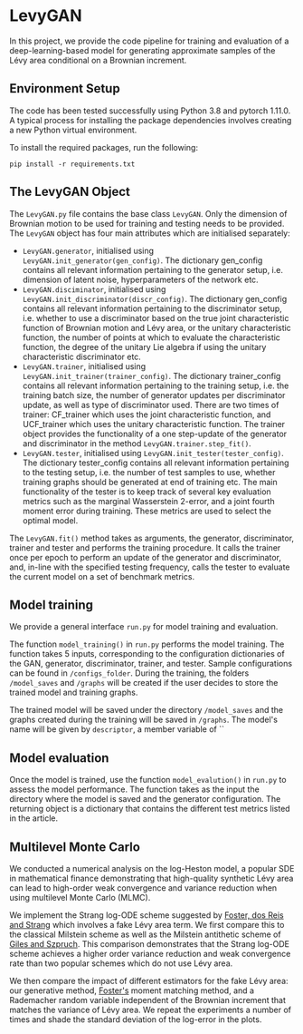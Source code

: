 # LevyGAN

In this project, we provide the code pipeline for training and evaluation of a deep-learning-based model for generating approximate samples of the Lévy area conditional on a Brownian increment.

## Environment Setup

The code has been tested successfully using Python 3.8 and pytorch 1.11.0. A typical process for installing the package dependencies involves creating a new Python virtual environment.

To install the required packages, run the following:

```console
pip install -r requirements.txt
```
## The LevyGAN Object
The `LevyGAN.py` file contains the base class `LevyGAN`. Only the dimension of Brownian motion to be used for training and testing needs to be provided. The `LevyGAN` object has four main attributes which are initialised separately:

- `LevyGAN.generator`, initialised using `LevyGAN.init_generator(gen_config)`. The dictionary gen_config contains all relevant information pertaining to the generator setup, i.e. dimension of latent noise, hyperparameters of the network etc.
- `LevyGAN.disciminator`, initialised using `LevyGAN.init_discriminator(discr_config)`. The dictionary gen_config contains all relevant information pertaining to the discriminator setup, i.e. whether to use a discriminator based on the true joint characteristic function of Brownian motion and Lévy area, or the unitary characteristic function, the number of points at which to evaluate the characteristic function, the degree of the unitary Lie algebra if using the unitary characteristic discriminator etc.
- `LevyGAN.trainer`, initialised using `LevyGAN.init_trainer(trainer_config)`. The dictionary trainer_config contains all relevant information pertaining to the training setup, i.e. the training batch size, the number of generator updates per discriminator update, as well as type of discriminator used. There are two times of trainer: CF_trainer which uses the joint characteristic function, and UCF_trainer which uses the unitary characteristic function. The trainer object provides the functionality of a one step-update of the generator and discriminator in the method `LevyGAN.trainer.step_fit()`.
- `LevyGAN.tester`, initialised using `LevyGAN.init_tester(tester_config)`. The dictionary tester_config contains all relevant information pertaining to the testing setup, i.e. the number of test samples to use, whether training graphs should be generated at end of training etc. The main functionality of the tester is to keep track of several key evaluation metrics such as the marginal Wasserstein 2-error, and a joint fourth moment error during training. These metrics are used to select the optimal model.

The `LevyGAN.fit()` method takes as arguments, the generator, discriminator, trainer and tester and performs the training procedure. It calls the trainer once per epoch to perform an update of the generator and discriminator, and, in-line with  the specified testing frequency, calls the tester to evaluate the current model on a set of benchmark metrics.


## Model training

We provide a general interface `run.py` for model training and evaluation. 

The function `model_training()` in `run.py` performs the model training. The function takes 5 inputs, corresponding to the configuration dictionaries of the GAN, generator, discriminator, trainer, and tester. Sample configurations can be found in `/configs_folder`. During the training, the folders `/model_saves` and `/graphs` will be created if the user decides to store the trained model and training graphs.

The trained model will be saved under the  directory `/model_saves` and the graphs created during the training will be saved in `/graphs`. The model's name will be given by `descriptor`, a member variable of ``

## Model evaluation

Once the model is trained, use the function `model_evalution()` in `run.py` to assess the model performance. The function takes as the input the directory where the model is saved and the generator configuration. The returning object is a dictionary that contains the different test metrics listed in the article. 

## Multilevel Monte Carlo

We conducted a numerical analysis on the log-Heston model, a popular SDE in mathematical finance demonstrating that high-quality synthetic Lévy area can lead to high-order weak
convergence and variance reduction when using multilevel Monte Carlo (MLMC).

We implement the Strang log-ODE scheme suggested by [Foster, dos Reis and Strang](https://arxiv.org/abs/2210.17543) which involves a fake Lévy area term. We first compare this to the classical Milstein scheme as well as the Milstein antithetic scheme of [Giles and Szpruch](https://projecteuclid.org/journals/annals-of-applied-probability/volume-24/issue-4/Antithetic-multilevel-Monte-Carlo-estimation-for-multi-dimensional-SDEs-without/10.1214/13-AAP957.full). This comparison demonstrates that the Strang log-ODE scheme achieves a higher order variance reduction and weak convergence rate than two popular schemes which do not use Lévy area.

We then compare the impact of different estimators for the fake Lévy area: our generative method, [Foster's](https://ora.ox.ac.uk/objects/uuid:775fc3f5-501c-425f-8b43-fc5a7b2e4310) moment matching method, and a Rademacher random variable independent of the Brownian increment that matches the variance of Lévy area. We repeat the experiments a number of times and shade the standard deviation of the log-error in the plots.
